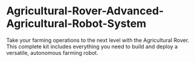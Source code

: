# Agricultural-Rover-Advanced-Agricultural-Robot-System
Take your farming operations to the next level with the Agricultural Rover. This complete kit includes everything you need to build and deploy a versatile, autonomous farming robot.
